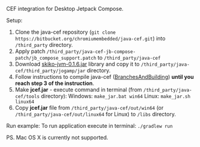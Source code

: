 CEF integration for Desktop Jetpack Compose.

Setup:
1. Clone the java-cef repository (``git clone https://bitbucket.org/chromiumembedded/java-cef.git``) into ``/third_party`` directory.
2. Apply patch ``/third_party/java-cef-jb-compose-patch/jb_compose_support.patch`` to ``/third_party/java-cef``
3. Download [skiko-jvm-0.1.6.jar](https://github.com/JetBrains/skiko/releases) library and copy it to ``/third_party/java-cef/third_party/jogamp/jar`` directory.
4. Follow instructions to compile java-cef ([BranchesAndBuilding](https://bitbucket.org/chromiumembedded/java-cef/wiki/BranchesAndBuilding.md)) **until you reach step 3 of the instruction**.
5. Make **jcef.jar** - execute command in terminal (from ``/third_party/java-cef/tools`` directory):
    Windows: ``make_jar.bat win64``
    Linux: ``make_jar.sh linux64``
6. Copy **jcef.jar** file from ``/third_party/java-cef/out/win64`` (or ``/third_party/java-cef/out/linux64`` for Linux) to ``/libs`` directory.

Run example:
To run application execute in terminal: ``./gradlew run``

PS. Mac OS X is currently not supported.

